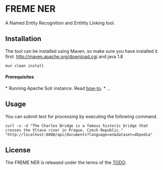 # FREME NER

A Named Entity Recognition and Entitity Linking tool.

Installation
------------

The tool can be installed using Maven, so make sure you have installed it first: http://maven.apache.org/download.cgi and java 1.8

    mvn clean install

#### Prerequisites

* Running Apache Solr instance. Read [how-to](http://lucene.apache.org/solr/quickstart.html).
* ...

Usage
-----

You can submit text for processing by executing the following command.

    curl -v -d "The Charles Bridge is a famous historic bridge that crosses the Vltava river in Prague, Czech Republic." "http://localhost:8080/api/documents?language=en&dataset=dbpedia"

License
-------

The FREME NER is released under the terms of the [TODO](http://example.org).

